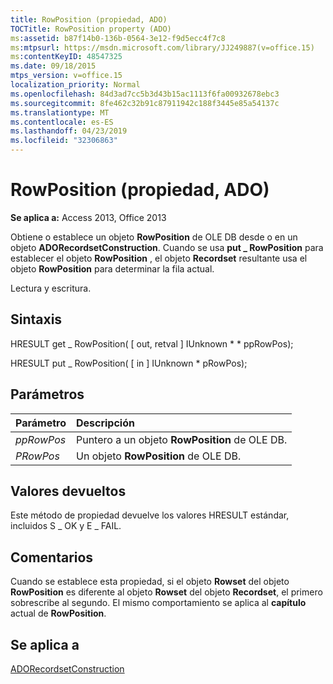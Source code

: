 ```yaml
---
title: RowPosition (propiedad, ADO)
TOCTitle: RowPosition property (ADO)
ms:assetid: b87f14b0-136b-0564-3e12-f9d5ecc4f7c8
ms:mtpsurl: https://msdn.microsoft.com/library/JJ249887(v=office.15)
ms:contentKeyID: 48547325
ms.date: 09/18/2015
mtps_version: v=office.15
localization_priority: Normal
ms.openlocfilehash: 84d3ad7cc5b3d43b15ac1113f6fa00932678ebc3
ms.sourcegitcommit: 8fe462c32b91c87911942c188f3445e85a54137c
ms.translationtype: MT
ms.contentlocale: es-ES
ms.lasthandoff: 04/23/2019
ms.locfileid: "32306863"
---
```

# <a name="rowposition-property-ado"></a>RowPosition (propiedad, ADO)

**Se aplica a:** Access 2013, Office 2013

Obtiene o establece un objeto **RowPosition** de OLE DB desde o en un objeto **ADORecordsetConstruction**. Cuando se usa **put \_ RowPosition** para establecer el objeto **RowPosition** , el objeto **Recordset** resultante usa el objeto **RowPosition** para determinar la fila actual.

Lectura y escritura.

## <a name="syntax"></a>Sintaxis

HRESULT get \_ RowPosition( \[ out, retval \] IUnknown \* \* ppRowPos);

HRESULT put \_ RowPosition( \[ in \] IUnknown \* pRowPos);

## <a name="parameters"></a>Parámetros

|Parámetro|Descripción|
|:--------|:----------|
|*ppRowPos* |Puntero a un objeto **RowPosition** de OLE DB.|
|*PRowPos* |Un objeto **RowPosition** de OLE DB.|

## <a name="return-values"></a>Valores devueltos

Este método de propiedad devuelve los valores HRESULT estándar, incluidos S \_ OK y E \_ FAIL.

## <a name="remarks"></a>Comentarios

Cuando se establece esta propiedad, si el objeto **Rowset** del objeto **RowPosition** es diferente al objeto **Rowset** del objeto **Recordset**, el primero sobrescribe al segundo. El mismo comportamiento se aplica al **capítulo** actual de **RowPosition**.

## <a name="applies-to"></a>Se aplica a

[ADORecordsetConstruction](adorecordsetconstruction-interface-ado.md)

